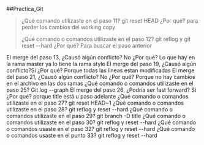 ##Practica_Git

>¿Qué comando utilizaste en el paso 11? git reset HEAD ¿Por qué? para perder los cambios del working copy
>
>¿Qué comando o comandos utilizaste en el paso 12? git reflog y git reset --hard ¿Por qué? Para buscar el paso anterior
>
El merge del paso 13, ¿Causó algún conflicto? No ¿Por qué? Lo que hay en la rama master ya lo tiene la rama style
El merge del paso 19, ¿Causó algún conflicto?Si ¿Por qué? Porque todas las lineas estan modificadas
El merge del paso 21, ¿Causó algún conflicto? No ¿Por qué? Porque no hay cambios en el archivo en las dos ramas
¿Qué comando o comandos utilizaste en el paso 25? Git log --graph
El merge del paso 26, ¿Podría ser fast forward? Si ¿Por qué? porque title está u paso adelante 
¿Qué comando o comandos utilizaste en el paso 27? git reset HEAD~1
¿Qué comando o comandos utilizaste en el paso 28? git reflog y reset --hard
¿Qué comando o comandos utilizaste en el paso 29? git branch -D title
¿Qué comando o comandos utilizaste en el paso 30? git reflog y reset --hard
¿Qué comando o comandos usaste en el paso 32? git reflog y reset --hard
¿Qué comando o comandos usaste en el punto 33? git reflog y reset --hard
